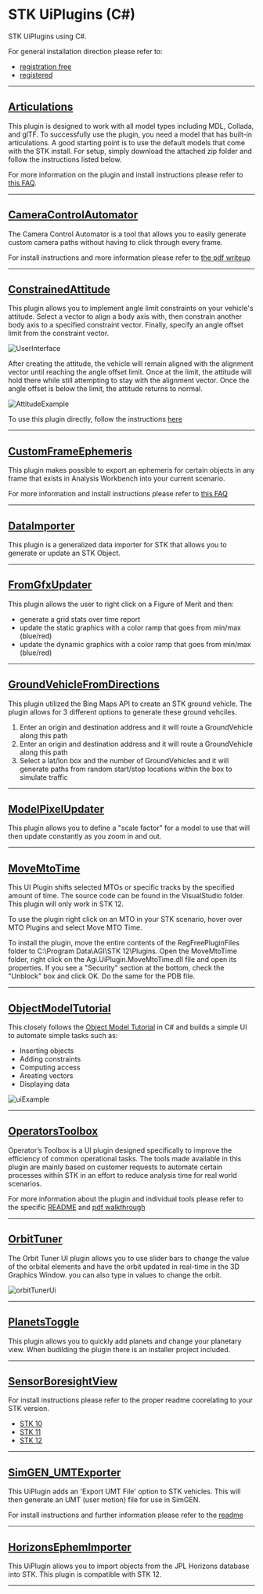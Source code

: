 # STK UiPlugins (C#)

STK UiPlugins using C#.

For general installation direction please refer to:

* [registration free](https://help.agi.com/stkdevkit/index.htm#STKPlugins/NETuiPlugins_Registration.htm)
* [registered](https://help.agi.com/stkdevkit/index.htm#STKPlugins/uiPlugins_Registration.htm)

---

## [Articulations](Articulations)

This plugin is designed to work with all model types including MDL, Collada, and glTF. To successfully use the plugin, you need a model that has built-in articulations. A good starting point is to use the default models that come with the STK install. For setup, simply download the attached zip folder and follow the instructions listed below.

For more information on the plugin and install instructions please refer to [this FAQ](https://agiweb.secure.force.com/code/articles/Custom_Solution/Articulation-Creator-Plugin).

---

## [CameraControlAutomator](CameraControlAutomator)

The Camera Control Automator is a tool that allows you to easily generate custom camera paths without having to click through every frame.

For install instructions and more information please refer to [the pdf writeup](CameraControlAutomator/Camera%20Control%20Automator%20Documentation.pdf)

---

## [ConstrainedAttitude](ConstrainedAttitude)

This plugin allows you to implement angle limit constraints on your vehicle's attitude. Select a vector to align a body axis with, then constrain another body axis to a specified constraint vector. Finally, specify an angle offset limit from the constraint vector.

![UserInterface](https://user-images.githubusercontent.com/60355211/130655866-5df9e4e6-920a-4ea0-a1e1-2159a04f102a.png)

After creating the attitude, the vehicle will remain aligned with the alignment vector until reaching the angle offset limit. Once at the limit, the attitude will hold there while still attempting to stay with the alignment vector. Once the angle offset is below the limit, the attitude returns to normal.

![AttitudeExample](https://user-images.githubusercontent.com/60355211/130655920-50bb1ede-f7a9-4997-994d-79cc67bc26a7.png)

To use this plugin directly, follow the instructions [here](https://agiweb.secure.force.com/code/articles/Custom_Solution/Constrained-Attitude-UI-Plugin)

---

## [CustomFrameEphemeris](CustomFrameEphemeris)

This plugin makes possible to export an ephemeris for certain objects in any frame that exists in Analysis Workbench into your current scenario.

For more information and install instructions please refer to [this FAQ](https://agiweb.secure.force.com/faqs/articles/HowTo/How-do-I-export-an-STK-ephemeris-e-in-a-custom-coordinate-frame)

---

## [DataImporter](DataImporter)

This plugin is a generalized data importer for STK that allows you to generate or update an STK Object.

---

## [FromGfxUpdater](FromGfxUpdater)

This plugin allows the user to right click on a Figure of Merit and then:

* generate a grid stats over time report
* update the static graphics with a color ramp that goes from min/max (blue/red)
* update the dynamic graphics with a color ramp that goes from min/max (blue/red)

---

## [GroundVehicleFromDirections](GroundVehicleFromDirections)

This plugin utilized the Bing Maps API to create an STK ground vehicle.  The plugin allows for 3 different options to generate these ground vehciles.

1) Enter an origin and destination address and it will route a GroundVehicle along this path
2) Enter an origin and destination address and it will route a GroundVehicle along this path
3) Select a lat/lon box and the number of GroundVehicles and it will generate paths from random start/stop locations within the box to simulate traffic

---

## [ModelPixelUpdater](ModelPixelUpdater)

This plugin allows you to define a "scale factor" for a model to use that will then update constantly as you zoom in and out.

---

## [MoveMtoTime](MoveMtoTime)

This UI Plugin shifts selected MTOs or specific tracks by the specified amount of time. The source code can be found in the VisualStudio folder. This plugin will only work in STK 12.

To use the plugin right click on an MTO in your STK scenario, hover over MTO Plugins and select Move MTO Time.

To install the plugin, move the entire contents of the RegFreePluginFiles folder to C:\Program Data\AGI\STK 12\Plugins. Open the MoveMtoTime folder, right click on the Agi.UiPlugin.MoveMtoTime.dll file and open its properties. If you see a "Security" section at the bottom, check the "Unblock" box and click OK. Do the same for the PDB file.

---

## [ObjectModelTutorial](ObjectModelTutorial)

This closely follows the [Object Model Tutorial](https://help.agi.com/stkdevkit/index.htm#stkObjects/ObjectModelTutorial.html) in C# and builds a simple UI to automate simple tasks such as:

* Inserting objects
* Adding constraints
* Computing access
* Areating vectors
* Displaying data

![uiExample](ObjectModelTutorial/UIPluginOMTutorial.JPG)

---

## [OperatorsToolbox](OperatorsToolbox)

Operator’s Toolbox is a UI plugin designed specifically to improve the efficiency of common operational tasks. The tools made available in this plugin are mainly based on customer requests to automate certain processes within STK in an effort to reduce analysis time for real world scenarios.

For more information about the plugin and individual tools please refer to the specific [README](OperatorsToolBox/README.md) and [pdf walkthrough](OperatorsToolBox/Operator's%20Toolbox%20Documentation%20V1.2.pdf)

---

## [OrbitTuner](OrbitTuner)

The Orbit Tuner UI plugin allows you to use slider bars to change the value of the orbital elements and have the orbit updated in real-time in the 3D Graphics Window. you can also type in values to change the orbit.

![orbitTunerUi](OrbitTuner/oirbitTunerUi.png)

---

## [PlanetsToggle](PlanetsToggle)

This plugin allows you to quickly add planets and change your planetary view.  When budilding the plugin there is an installer project included.

---

## [SensorBoresightView](SensorBoresightView)

For install instructions please refer to the proper readme coorelating to your STK version.

* [STK 10](SensorBoresightView/Stk10.SensorBoresightView/Readme.txt)
* [STK 11](SensorBoresightView/Stk11.SensorBoresightView/Readme.txt)
* [STK 12](SensorBoresightView/Stk12.SensorBoresightView/Readme.txt)

---

## [SimGEN_UMTExporter](SimGEN_UMTExporter)

This UiPlugin adds an 'Export UMT File' option to STK vehicles.  This will then generate an UMT (user motion) file for use in SimGEN.

For install instructions and further information please refer to the [readme](SimGEN_UMTExporter/README.docx)

---

## [HorizonsEphemImporter](Stk12.UiPlugin.HorizonsEphemImporter)

This UiPlugin allows you to import objects from the JPL Horizons database into STK. This plugin is compatible with STK 12.

---
